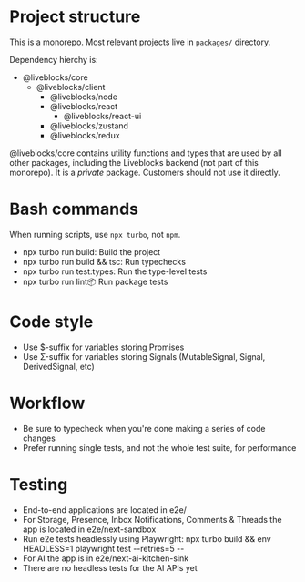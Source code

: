 # Project structure

This is a monorepo. Most relevant projects live in `packages/` directory.

Dependency hierchy is:

- @liveblocks/core
  - @liveblocks/client
    - @liveblocks/node
    - @liveblocks/react
      - @liveblocks/react-ui
    - @liveblocks/zustand
    - @liveblocks/redux

@liveblocks/core contains utility functions and types that are used by all other
packages, including the Liveblocks backend (not part of this monorepo). It is a
_private_ package. Customers should not use it directly.

# Bash commands

When running scripts, use `npx turbo`, not `npm`.

- npx turbo run build: Build the project
- npx turbo run build && tsc: Run typechecks
- npx turbo run test:types: Run the type-level tests
- npx turbo run lint:package: Run package tests

# Code style

- Use $-suffix for variables storing Promises
- Use Σ-suffix for variables storing Signals (MutableSignal, Signal,
  DerivedSignal, etc)

# Workflow

- Be sure to typecheck when you're done making a series of code changes
- Prefer running single tests, and not the whole test suite, for performance

# Testing

- End-to-end applications are located in e2e/
- For Storage, Presence, Inbox Notifications, Comments & Threads the app is
  located in e2e/next-sandbox
- Run e2e tests headlessly using Playwright: npx turbo build && env HEADLESS=1
  playwright test --retries=5 --
- For AI the app is in e2e/next-ai-kitchen-sink
- There are no headless tests for the AI APIs yet

